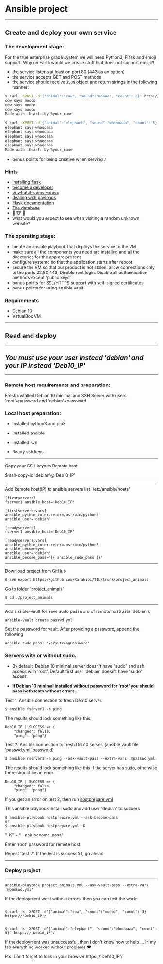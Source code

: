 # Ansible project

***

## Create and deploy your own service
### The development stage:
For the true enterprise grade system we will need Python3, Flask and emoji support. Why on Earth would we create stuff that does not support emoji?!

* the service listens at least on port 80 (443 as an option)
* the service accepts GET and POST methods
* the service should receive `JSON` object and return strings in the following manner:
```sh
$ curl -XPOST -d'{"animal":"cow", "sound":"moooo", "count": 3}' http://myvm.localhost/
cow says moooo
cow says moooo
cow says moooo
Made with :heart: by %your_name

$ curl -XPOST -d'{"animal":"elephant", "sound":"whoooaaa", "count": 5}' http://myvm.localhost/
elephant says whoooaaa
elephant says whoooaaa
elephant says whoooaaa
elephant says whoooaaa
elephant says whoooaaa
Made with :heart: by %your_name
```
* bonus points for being creative when serving `/`

### Hints
* [installing flask](https://flask.palletsprojects.com/en/1.1.x/installation/#installation)
* [become a developer](https://flask.palletsprojects.com/en/1.1.x/quickstart/)
* [or whatch some videos](https://www.youtube.com/watch?v=Tv6qXtc4Whs)
* [dealing with payloads](https://www.digitalocean.com/community/tutorials/processing-incoming-request-data-in-flask)
* [Flask documentation](https://flask.palletsprojects.com/en/1.1.x/api/#flask.Request.get_json)
* [The database](https://emojipedia.org/nature/)
* 🐘 🐮 🦒
* what would you expect to see when visiting a random unknown website?

### The operating stage:
* create an ansible playbook that deploys the service to the VM
* make sure all the components you need are installed and all the directories for the app are present
* configure systemd so that the application starts after reboot
* secure the VM so that our product is not stolen: allow connections only to the ports 22,80,443. Disable root login. Disable all authentication methods except 'public keys'.
* bonus points for SSL/HTTPS support with self-signed certificates
* bonus points for using ansible vault

### Requirements
* Debian 10
* VirtualBox VM

***

## Read and deploy

***

## *You must use your user instead 'debian' and your IP instead 'Deb10_IP'*

***

### Remote host requirements and preparation:

Fresh installed Debian 10 minimal and SSH Server with users: 'root'+password and 'debian'+password

### Local host preparation:

* Installed python3 and pip3

* Installed ansible

* Installed svn

* Ready ssh keys

***

Copy your SSH keys to Remote host

$ ssh-copy-id 'debian'@'Deb10_IP'

***

Add Remote host(IP) to ansible servers list '/etc/ansible/hosts'

```
[firstservers]
fserver1 ansible_host='Deb10_IP'

[firstservers:vars]
ansible_python_interpreter=/usr/bin/python3
ansible_user='debian'

[readyservers]
rserver1 ansible_host='Deb10_IP'

[readyservers:vars]
ansible_python_interpreter=/usr/bin/python3
ansible_become=yes
ansible_user='debian'
ansible_become_pass='{{ ansible_sudo_pass }}'
```

***
Download project from GitHub

```
$ svn export https://github.com/Xarakipi/TIL/trunk/project_animals
```

Go to folder 'project_animals'

```
$ cd ./project_animals
```

***

Add ansible-vault for save sudo password of remote host(user 'debian').

```
ansible-vault create passwd.yml
```

Set the password for vault. After providing a password, append the following

```
ansible_sudo_pass: 'VeryStrongPassword'
```

### Servers with or without sudo.

* By default, Debian 10 minimal server doesn't have "sudo" and ssh access with 'root'. Default first user 'debian' doesn't have "sudo" access.

* **If Debian 10 minimal installed without password for 'root' you should pass both tests without errors.**

Test 1. Ansible connection to fresh Deb10 server.

```
$ ansible fserver1 -m ping
```

The results should look something like this:

```
Deb10_IP | SUCCESS => {
    "changed": false,
    "ping": "pong"}
```

Test 2. Ansible connection to fresh Deb10 server. (ansible vault file 'passwd.yml' password)

```
$ ansible rserver1 -m ping --ask-vault-pass --extra-vars '@passwd.yml'
```

The results should look something like this if the server has sudo, otherwise there should be an error:

```
Deb10_IP | SUCCESS => {
    "changed": false,
    "ping": "pong"}
```

If you get an error on test 2, then run [hostprepare.yml](https://github.com/Xarakipi/TIL/blob/2c35f826d2c78abebaf7955beee1252ebf43bab9/project_animals/hostprepare.yml)

This ansible playbook install sudo and add user 'debian' to sudoers

```
$ ansible-playbook hostprepare.yml --ask-become-pass
or
$ ansible-playbook hostprepare.yml -K
```

"-K" = "--ask-become-pass"

Enter 'root' password for remote host.

Repeat 'test 2'. If the test is successful, go ahead

***

### Deploy project

***

```
ansible-playbook project_animals.yml --ask-vault-pass --extra-vars '@passwd.yml'
```

If the deployment went without errors, then you can test the work:

```

$ curl -k -XPOST -d'{"animal":"cow", "sound":"moooo", "count": 3}' https://'Deb10_IP'/


$ curl -k -XPOST -d'{"animal":"elephant", "sound":"whoooaaa", "count": 5}' https://'Deb10_IP'/

```

If the deployment was unsuccessful, then I don't know how to help ... In my lab everything worked without problems ❤️

P.s. Don't forget to look in your browser https://'Deb10_IP'/
